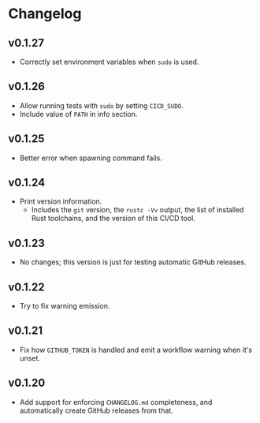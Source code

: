 # Changelog

## v0.1.27

- Correctly set environment variables when `sudo` is used.

## v0.1.26

- Allow running tests with `sudo` by setting `CICD_SUDO`.
- Include value of `PATH` in info section.

## v0.1.25

- Better error when spawning command fails.

## v0.1.24

- Print version information.
  - Includes the `git` version, the `rustc -Vv` output, the list of installed Rust toolchains,
    and the version of this CI/CD tool.

## v0.1.23

- No changes; this version is just for testing automatic GitHub releases.

## v0.1.22

- Try to fix warning emission.

## v0.1.21

- Fix how `GITHUB_TOKEN` is handled and emit a workflow warning when it's unset.

## v0.1.20

- Add support for enforcing `CHANGELOG.md` completeness, and automatically create GitHub releases from that.
